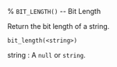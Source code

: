 % `BIT_LENGTH()` -- Bit Length

Return the bit length of a string.

    bit_length(<string>)
    
string
  : A `null` or `string`.
